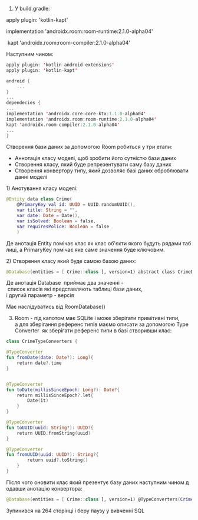1.  У build.gradle: 
    
apply plugin: 'kotlin-kapt' 

implementation 'androidx.room:room-runtime:2.1.0-alpha04' 

 kapt 'androidx.room:room-compiler:2.1.0-alpha04' 

Наступним чином:

```kotlin
apply plugin: 'kotlin-android-extensions'
apply plugin: 'kotlin-kapt'

android {
	...
}
...
dependecies {
...
implementation 'androidx.core:core-ktx:1.1.0-alpha04'
implementation 'androidx.room:room-runtime:2.1.0-alpha04'
kapt 'androidx.room-compiler:2.1.0-alpha04'
...
}
```
Створення бази даних за допомогою Room робиться у три етапи:
* Аннотація класу моделі, щоб зробити його сутністю бази даних
* Створення класу, який буде репрезентувати саму базу даних
* Створення конвертору типу, який дозволяє базі даних оброблювати данні моделі

1) Анотування класу моделі: 

```kotlin
@Entity data class Crime(
	@PrimaryKey val id: UUID = UUID.randomUUID(),
	var title: String = "",
	var date: Date = Date(),
	var isSolved: Boolean = false,
	var requiresPolice: Boolean = false
	) 
```

Де анотація Entity помічає клас як клас об'єкти якого будуть рядами таблиці, а PrimaryKey помічає яке саме значення буде ключовим. 

2) Створення класу який буде самою базою даних: 
```kotlin
@Database(entities = [ Crime::class ], version=1) abstract class CrimeDatabase : RoomDatabase() { } 
```

Де анотація Database  приймає два значенні - список класів які представляють таблиці бази даних, і другий параметр - версія 

Має наслідуватись від RoomDatabase() 

3) Room - під капотом має SQLite і може зберігати примітивні типи, а для зберігання референс типів маємо описати за допомогою TypeConverter  як зберігати референс типи в базі створивши клас: 

```kotlin
class CrimeTypeConverters {

@TypeConverter
fun fromDate(date: Date?): Long?{
	return date?.time
}


@TypeConverter
fun toDate(millisSinceEpoch: Long?): Date?{
	return millisSinceEpoch?.let{
		Date(it)
	}
}

@TypeConverter
fun toUUID(uuid: String?): UUID?{
	return UUID.fromString(uuid)
}

@TypeConverter
fun fromUUID(uuid: UUID?): String?{
		return uuid?.toString()
	}
}

```



Після чого оновити клас який презентує базу даних наступним чином додавши анотацію конвертора: 
```kotlin 
@Database(entities = [ Crime::class ], version=1) @TypeConverters(CrimeTypeConverters::class) abstract class CrimeDatabase : RoomDatabase() { } 
```


Зупинився на 264 сторінці і беру паузу у вивченні SQL
